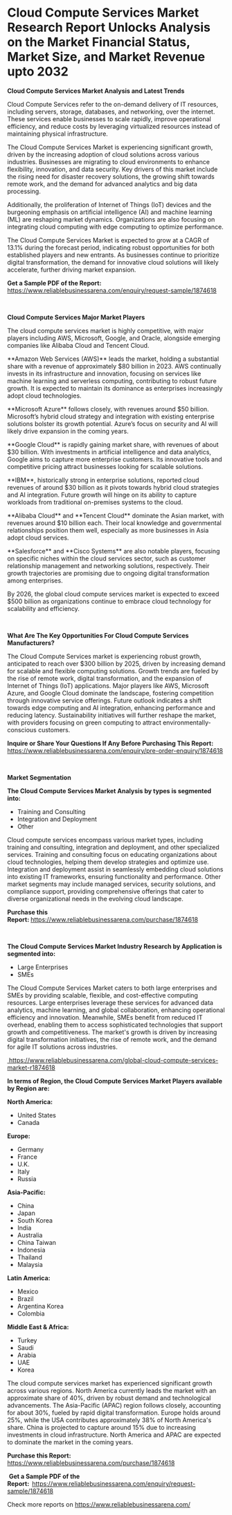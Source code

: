 <p><h1>Cloud Compute Services Market Research Report Unlocks Analysis on the Market Financial Status, Market Size, and Market Revenue upto 2032</h1></p><p><strong>Cloud Compute Services Market Analysis and Latest Trends</strong></p>
<p><p>Cloud Compute Services refer to the on-demand delivery of IT resources, including servers, storage, databases, and networking, over the internet. These services enable businesses to scale rapidly, improve operational efficiency, and reduce costs by leveraging virtualized resources instead of maintaining physical infrastructure.</p><p>The Cloud Compute Services Market is experiencing significant growth, driven by the increasing adoption of cloud solutions across various industries. Businesses are migrating to cloud environments to enhance flexibility, innovation, and data security. Key drivers of this market include the rising need for disaster recovery solutions, the growing shift towards remote work, and the demand for advanced analytics and big data processing.</p><p>Additionally, the proliferation of Internet of Things (IoT) devices and the burgeoning emphasis on artificial intelligence (AI) and machine learning (ML) are reshaping market dynamics. Organizations are also focusing on integrating cloud computing with edge computing to optimize performance.</p><p>The Cloud Compute Services Market is expected to grow at a CAGR of 13.1% during the forecast period, indicating robust opportunities for both established players and new entrants. As businesses continue to prioritize digital transformation, the demand for innovative cloud solutions will likely accelerate, further driving market expansion.</p></p>
<p><strong>Get a Sample PDF of the Report:&nbsp;</strong> <a href="https://www.reliablebusinessarena.com/enquiry/request-sample/1874618?utm_campaign=2800&utm_medium=2&utm_source=Github&utm_content=ia&utm_term=11032025&utm_id=cloud-compute-services">https://www.reliablebusinessarena.com/enquiry/request-sample/1874618</a></p>
<p>&nbsp;</p>
<p><strong>Cloud Compute Services Major Market Players</strong></p>
<p><p>The cloud compute services market is highly competitive, with major players including AWS, Microsoft, Google, and Oracle, alongside emerging companies like Alibaba Cloud and Tencent Cloud. </p><p>**Amazon Web Services (AWS)** leads the market, holding a substantial share with a revenue of approximately $80 billion in 2023. AWS continually invests in its infrastructure and innovation, focusing on services like machine learning and serverless computing, contributing to robust future growth. It is expected to maintain its dominance as enterprises increasingly adopt cloud technologies.</p><p>**Microsoft Azure** follows closely, with revenues around $50 billion. Microsoft’s hybrid cloud strategy and integration with existing enterprise solutions bolster its growth potential. Azure’s focus on security and AI will likely drive expansion in the coming years.</p><p>**Google Cloud** is rapidly gaining market share, with revenues of about $30 billion. With investments in artificial intelligence and data analytics, Google aims to capture more enterprise customers. Its innovative tools and competitive pricing attract businesses looking for scalable solutions.</p><p>**IBM**, historically strong in enterprise solutions, reported cloud revenues of around $30 billion as it pivots towards hybrid cloud strategies and AI integration. Future growth will hinge on its ability to capture workloads from traditional on-premises systems to the cloud.</p><p>**Alibaba Cloud** and **Tencent Cloud** dominate the Asian market, with revenues around $10 billion each. Their local knowledge and governmental relationships position them well, especially as more businesses in Asia adopt cloud services.</p><p>**Salesforce** and **Cisco Systems** are also notable players, focusing on specific niches within the cloud services sector, such as customer relationship management and networking solutions, respectively. Their growth trajectories are promising due to ongoing digital transformation among enterprises.</p><p>By 2026, the global cloud compute services market is expected to exceed $500 billion as organizations continue to embrace cloud technology for scalability and efficiency.</p></p>
<p>&nbsp;</p>
<p><strong>What Are The Key Opportunities For Cloud Compute Services Manufacturers?</strong></p>
<p><p>The Cloud Compute Services market is experiencing robust growth, anticipated to reach over $300 billion by 2025, driven by increasing demand for scalable and flexible computing solutions. Growth trends are fueled by the rise of remote work, digital transformation, and the expansion of Internet of Things (IoT) applications. Major players like AWS, Microsoft Azure, and Google Cloud dominate the landscape, fostering competition through innovative service offerings. Future outlook indicates a shift towards edge computing and AI integration, enhancing performance and reducing latency. Sustainability initiatives will further reshape the market, with providers focusing on green computing to attract environmentally-conscious customers.</p></p>
<p><strong>Inquire or Share Your Questions If Any Before Purchasing This Report:</strong> <a href="https://www.reliablebusinessarena.com/enquiry/pre-order-enquiry/1874618?utm_campaign=2800&utm_medium=2&utm_source=Github&utm_content=ia&utm_term=11032025&utm_id=cloud-compute-services">https://www.reliablebusinessarena.com/enquiry/pre-order-enquiry/1874618</a></p>
<p>&nbsp;</p>
<p><strong>Market Segmentation</strong></p>
<p><strong>The Cloud Compute Services Market Analysis by types is segmented into:</strong></p>
<p><ul><li>Training and Consulting</li><li>Integration and Deployment</li><li>Other</li></ul></p>
<p><p>Cloud compute services encompass various market types, including training and consulting, integration and deployment, and other specialized services. Training and consulting focus on educating organizations about cloud technologies, helping them develop strategies and optimize use. Integration and deployment assist in seamlessly embedding cloud solutions into existing IT frameworks, ensuring functionality and performance. Other market segments may include managed services, security solutions, and compliance support, providing comprehensive offerings that cater to diverse organizational needs in the evolving cloud landscape.</p></p>
<p><strong>Purchase this Report:&nbsp;</strong><a href="https://www.reliablebusinessarena.com/purchase/1874618?utm_campaign=2800&utm_medium=2&utm_source=Github&utm_content=ia&utm_term=11032025&utm_id=cloud-compute-services">https://www.reliablebusinessarena.com/purchase/1874618</a></p>
<p>&nbsp;</p>
<p><strong>The Cloud Compute Services Market Industry Research by Application is segmented into:</strong></p>
<p><ul><li>Large Enterprises</li><li>SMEs</li></ul></p>
<p><p>The Cloud Compute Services Market caters to both large enterprises and SMEs by providing scalable, flexible, and cost-effective computing resources. Large enterprises leverage these services for advanced data analytics, machine learning, and global collaboration, enhancing operational efficiency and innovation. Meanwhile, SMEs benefit from reduced IT overhead, enabling them to access sophisticated technologies that support growth and competitiveness. The market's growth is driven by increasing digital transformation initiatives, the rise of remote work, and the demand for agile IT solutions across industries.</p></p>
<p><a href="https://www.reliablebusinessarena.com/global-cloud-compute-services-market-r1874618?utm_campaign=2800&utm_medium=2&utm_source=Github&utm_content=ia&utm_term=11032025&utm_id=cloud-compute-services">&nbsp;https://www.reliablebusinessarena.com/global-cloud-compute-services-market-r1874618</a></p>
<p><strong>In terms of Region, the Cloud Compute Services Market Players available by Region are:</strong></p>
<p>
    <p> <strong> North America: </strong>
        <ul>
            <li>United States</li>
            <li>Canada</li>
        </ul>
        </p> 
    <p> <strong> Europe: </strong>
        <ul>
            <li>Germany</li>
            <li>France</li>
            <li>U.K.</li>
            <li>Italy</li>
            <li>Russia</li>
        </ul>
        </p> 
    <p> <strong> Asia-Pacific: </strong>
        <ul>
            <li>China</li>
            <li>Japan</li>
            <li>South Korea</li>
            <li>India</li>
            <li>Australia</li>
            <li>China Taiwan</li>
            <li>Indonesia</li>
            <li>Thailand</li>
            <li>Malaysia</li>
        </ul>
        </p> 
    <p> <strong> Latin America: </strong>
        <ul>
            <li>Mexico</li>
            <li>Brazil</li>
            <li>Argentina Korea</li>
            <li>Colombia</li>
        </ul>
        </p> 
    <p> <strong> Middle East & Africa: </strong>
        <ul>
            <li>Turkey</li>
            <li>Saudi</li>
            <li>Arabia</li>
            <li>UAE</li>
            <li>Korea</li>
        </ul>
    </p>
    </p>
<p><p>The cloud compute services market has experienced significant growth across various regions. North America currently leads the market with an approximate share of 40%, driven by robust demand and technological advancements. The Asia-Pacific (APAC) region follows closely, accounting for about 30%, fueled by rapid digital transformation. Europe holds around 25%, while the USA contributes approximately 38% of North America's share. China is projected to capture around 15% due to increasing investments in cloud infrastructure. North America and APAC are expected to dominate the market in the coming years.</p></p>
<p><strong>Purchase this Report: </strong><a href="https://www.reliablebusinessarena.com/purchase/1874618?utm_campaign=2800&utm_medium=2&utm_source=Github&utm_content=ia&utm_term=11032025&utm_id=cloud-compute-services">https://www.reliablebusinessarena.com/purchase/1874618</a></p>
<p>&nbsp;<strong>Get a Sample PDF of the Report:&nbsp;&nbsp;</strong><a href="https://www.reliablebusinessarena.com/enquiry/request-sample/1874618?utm_campaign=2800&utm_medium=2&utm_source=Github&utm_content=ia&utm_term=11032025&utm_id=cloud-compute-services">https://www.reliablebusinessarena.com/enquiry/request-sample/1874618</a></p>
<p><strong></strong></p>
<p>Check more reports on <a href="https://www.reliablebusinessarena.com/?utm_campaign=2800&utm_medium=2&utm_source=Github&utm_content=ia&utm_term=11032025&utm_id=cloud-compute-services">https://www.reliablebusinessarena.com/</a></p>